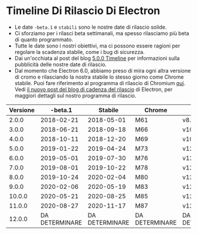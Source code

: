 # Timeline Di Rilascio Di Electron

* Le date `-beta.1` e `stabili` sono le nostre date di rilascio solide.
* Ci sforziamo per i rilasci beta settimanali, ma spesso rilasciamo più beta di quanto programmato.
* Tutte le date sono i nostri obiettivi, ma ci possono essere ragioni per regolare la scadenza stabile, come i bug di sicurezza.
* Dai un'occhiata al post del blog [5.0.0 Timeline](https://electronjs.org/blog/electron-5-0-timeline) per informazioni sulla pubblicità delle nostre date di rilascio.
* Dal momento che Electron 6.0, abbiamo preso di mira ogni altra versione di cromo e rilasciando la nostra stabile lo stesso giorno come Chrome stabile. Puoi fare riferimento al programma di rilascio di Chromium [qui](https://chromiumdash.appspot.com/schedule). Vedi [il nuovo post del blog di cadenza del rilascio](https://www.electronjs.org/blog/12-week-cadence) di Electron, per maggiori dettagli sul nostro programma di rilascio.

| Versione | -beta.1        | Stabile        | Chrome         | Nodo           |
| -------- | -------------- | -------------- | -------------- | -------------- |
| 2.0.0    | 2018-02-21     | 2018-05-01     | M61            | v8.9           |
| 3.0.0    | 2018-06-21     | 2018-09-18     | M66            | v10.2          |
| 4.0.0    | 2018-10-11     | 2018-12-20     | M69            | v10.11         |
| 5.0.0    | 2019-01-22     | 2019-04-24     | M73            | v12.0          |
| 6.0.0    | 2019-05-01     | 2019-07-30     | M76            | v12.4          |
| 7.0.0    | 2019-08-01     | 2019-10-22     | M78            | v12.8          |
| 8.0.0    | 2019-10-24     | 2020-02-04     | M80            | v12.13         |
| 9.0.0    | 2020-02-06     | 2020-05-19     | M83            | v12.14         |
| 10.0.0   | 2020-05-21     | 2020-08-25     | M85            | v12.16         |
| 11.0.0   | 2020-08-27     | 2020-11-17     | M87            | v12.x          |
| 12.0.0   | DA DETERMINARE | DA DETERMINARE | DA DETERMINARE | DA DETERMINARE |

